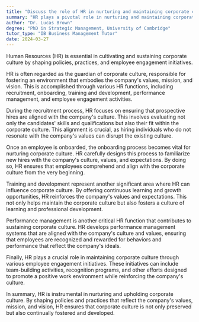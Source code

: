 ```yaml
---
title: "Discuss the role of HR in nurturing and maintaining corporate culture"
summary: "HR plays a pivotal role in nurturing and maintaining corporate culture by shaping policies, practices, and employee engagement initiatives."
author: "Dr. Lucas Brown"
degree: "PhD in Strategic Management, University of Cambridge"
tutor_type: "IB Business Management Tutor"
date: 2024-03-27
---
```


Human Resources (HR) is essential in cultivating and sustaining corporate culture by shaping policies, practices, and employee engagement initiatives.

HR is often regarded as the guardian of corporate culture, responsible for fostering an environment that embodies the company's values, mission, and vision. This is accomplished through various HR functions, including recruitment, onboarding, training and development, performance management, and employee engagement activities.

During the recruitment process, HR focuses on ensuring that prospective hires are aligned with the company's culture. This involves evaluating not only the candidates' skills and qualifications but also their fit within the corporate culture. This alignment is crucial, as hiring individuals who do not resonate with the company's values can disrupt the existing culture.

Once an employee is onboarded, the onboarding process becomes vital for nurturing corporate culture. HR carefully designs this process to familiarize new hires with the company's culture, values, and expectations. By doing so, HR ensures that employees comprehend and align with the corporate culture from the very beginning.

Training and development represent another significant area where HR can influence corporate culture. By offering continuous learning and growth opportunities, HR reinforces the company's values and expectations. This not only helps maintain the corporate culture but also fosters a culture of learning and professional development.

Performance management is another critical HR function that contributes to sustaining corporate culture. HR develops performance management systems that are aligned with the company's culture and values, ensuring that employees are recognized and rewarded for behaviors and performance that reflect the company's ideals.

Finally, HR plays a crucial role in maintaining corporate culture through various employee engagement initiatives. These initiatives can include team-building activities, recognition programs, and other efforts designed to promote a positive work environment while reinforcing the company's culture.

In summary, HR is instrumental in nurturing and upholding corporate culture. By shaping policies and practices that reflect the company's values, mission, and vision, HR ensures that corporate culture is not only preserved but also continually fostered and developed.
    